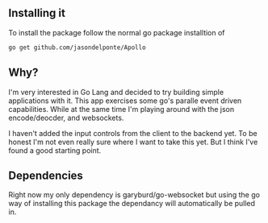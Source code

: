 ## Installing it

To install the package follow the normal go package installtion of

```bash
go get github.com/jasondelponte/Apollo
```

## Why?
I'm very interested in Go Lang and decided to try building simple applications with it.  This app exercises some go's paralle event driven capabilities. While at the same time I'm playing around with the json encode/deocder, and websockets.

I haven't added the input controls from the client to the backend yet.  To be honest I'm not even really sure where I want to take this yet.  But I think I've found a good starting point.

## Dependencies
Right now my only dependency is garyburd/go-websocket but using the go way of installing this package the dependancy will automatically be pulled in.

